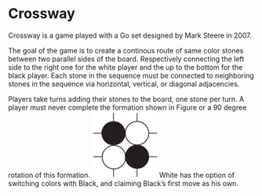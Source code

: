 # Crossway

Crossway is a game played with a Go set designed by Mark Steere in 2007.

The goal of the game is to create a continous route of same color stones between two parallel sides of the board. 
Respectively connecting the left side to the right one for the white player and the up to the bottom for the black player.
Each stone in the sequence must be connected to neighboring stones in the sequence via horizontal, vertical, or diagonal adjacencies. 

Players take turns adding their stones to the board, one stone per turn. 
A player must never complete the formation shown in Figure or a 90 degree rotation of this formation. 
![Illegal move](crossway.png)
White has the option of switching colors with Black, and claiming Black’s first move as his own. 
